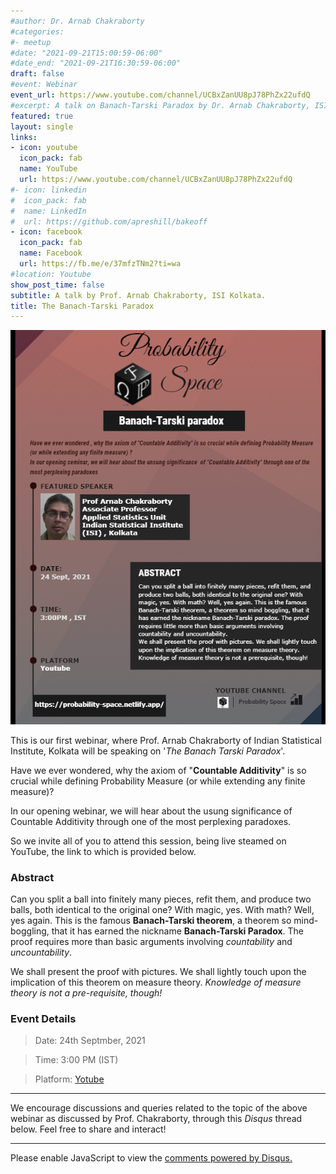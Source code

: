 ```yaml
---
#author: Dr. Arnab Chakraborty
#categories:
#- meetup
#date: "2021-09-21T15:00:59-06:00"
#date_end: "2021-09-21T16:30:59-06:00"
draft: false
#event: Webinar 
event_url: https://www.youtube.com/channel/UCBxZanUU8pJ78PhZx22ufdQ
#excerpt: A talk on Banach-Tarski Paradox by Dr. Arnab Chakraborty, ISI Kolkata.
featured: true
layout: single
links:
- icon: youtube
  icon_pack: fab
  name: YouTube
  url: https://www.youtube.com/channel/UCBxZanUU8pJ78PhZx22ufdQ
#- icon: linkedin
#  icon_pack: fab
#  name: LinkedIn
#  url: https://github.com/apreshill/bakeoff
- icon: facebook
  icon_pack: fab
  name: Facebook
  url: https://fb.me/e/37mfzTNm2?ti=wa
#location: Youtube
show_post_time: false
subtitle: A talk by Prof. Arnab Chakraborty, ISI Kolkata.
title: The Banach-Tarski Paradox
---
```


![](poster.png)

This is our first webinar, where Prof. Arnab Chakraborty of Indian Statistical Institute, Kolkata will be speaking on '*The Banach Tarski Paradox*'.

Have we ever wondered, why the axiom of "**Countable Additivity**" is so crucial while defining Probability Measure (or while extending any finite measure)?

In our opening webinar, we will hear about the usung significance of Countable Additivity through one of the most perplexing paradoxes.

So we invite all of you to attend this session, being live steamed on YouTube, the link to which is provided below.

### Abstract

Can you split a ball into finitely many pieces, refit them, and produce two balls, both identical to the original one? With magic, yes. With math? Well, yes again. This is the famous **Banach-Tarski theorem**, a theorem so mind-boggling, that it has earned the nickname **Banach-Tarski Paradox**. The proof requires more than basic arguments involving *countability* and *uncountability*.

We shall present the proof with pictures. We shall lightly touch upon the implication of this theorem on measure theory. *Knowledge of measure theory is not a pre-requisite, though!*

### Event Details

> Date: 24th Septmber, 2021

> Time: 3:00 PM (IST)

> Platform: [<i class="fab fa-youtube"></i> Yotube](https://www.youtube.com/channel/UCBxZanUU8pJ78PhZx22ufdQ) 

---

We encourage discussions and queries related to the topic of the above webinar as discussed by Prof. Chakraborty, through this *Disqus* thread below. Feel free to share and interact! 

---

<div id="disqus_thread"></div>
<script>
    /**
    *  RECOMMENDED CONFIGURATION VARIABLES: EDIT AND UNCOMMENT THE SECTION BELOW TO INSERT DYNAMIC VALUES FROM YOUR PLATFORM OR CMS.
    *  LEARN WHY DEFINING THESE VARIABLES IS IMPORTANT: https://disqus.com/admin/universalcode/#configuration-variables    */
    /*
    var disqus_config = function () {
    this.page.url = PAGE_URL;  // Replace PAGE_URL with your page's canonical URL variable
    this.page.identifier = PAGE_IDENTIFIER; // Replace PAGE_IDENTIFIER with your page's unique identifier variable
    };
    */
    (function() { // DON'T EDIT BELOW THIS LINE
    var d = document, s = d.createElement('script');
    s.src = 'https://probabilityspace.disqus.com/embed.js';
    s.setAttribute('data-timestamp', +new Date());
    (d.head || d.body).appendChild(s);
    })();
</script>
<noscript>Please enable JavaScript to view the <a href="https://disqus.com/?ref_noscript">comments powered by Disqus.</a></noscript>
